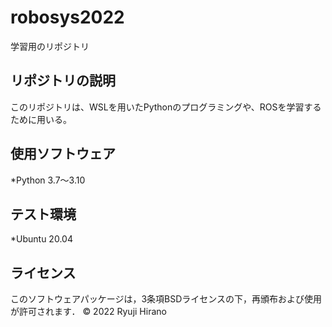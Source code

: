 # robosys2022
学習用のリポジトリ

## リポジトリの説明
このリポジトリは、WSLを用いたPythonのプログラミングや、ROSを学習するために用いる。  

## 使用ソフトウェア
*Python 3.7〜3.10

## テスト環境
*Ubuntu 20.04

## ライセンス
このソフトウェアパッケージは，3条項BSDライセンスの下，再頒布および使用が許可されます．
© 2022 Ryuji Hirano
